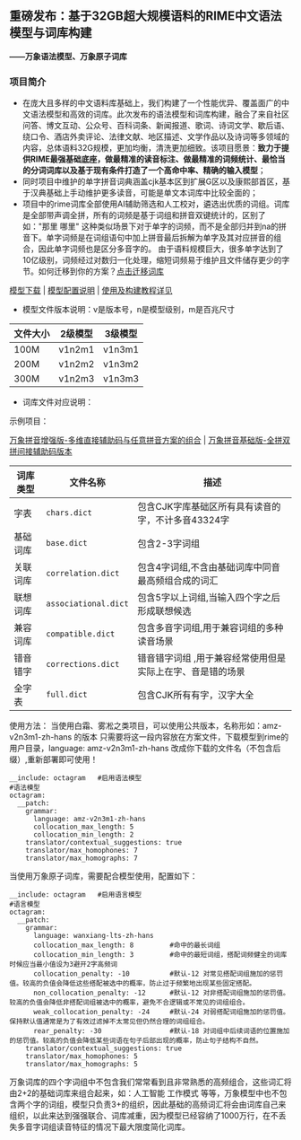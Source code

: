 ## 重磅发布：基于32GB超大规模语料的RIME中文语法模型与词库构建
**——万象语法模型、万象原子词库**

### 项目简介
- 在庞大且多样的中文语料库基础上，我们构建了一个性能优异、覆盖面广的中文语法模型和高效的词库。此次发布的语法模型和词库构建，融合了来自社区问答、博文互动、公众号、百科词条、新闻报道、歌词、诗词文学、歇后语、绕口令、酒店外卖评论、法律文献、地区描述、文学作品以及诗词等多领域的内容，总体语料32G规模，更加均衡，清洗更加细致。该项目愿景：**致力于提供RIME最强基础底座，做最精准的读音标注、做最精准的词频统计、最恰当的分词词库以及基于现有条件打造了一个高命中率、精确的输入模型**；
- 同时项目中维护的单字拼音词典涵盖cjk基本区到扩展G区以及康熙部首区，基于汉典基础上手动维护更多读音，可能是单文本词库中比较全面的；
- 项目中的rime词库全部使用AI辅助筛选和人工校对，遴选出优质的词组。词库是全部带声调全拼，所有的词频是基于词组和拼音双键统计的，区别了如："那里 哪里" 这种类似场景下对于单字的词频，而不是全部归并到na的拼音下。单字词频是在词组语句中加上拼音最后拆解为单字及其对应拼音的组合，因此单字词频也是区分多音字的。 由于语料规模巨大，很多单字达到了10亿级别，词频经过对数归一化处理，缩短词频易于维护且文件储存更少的字节。如何迁移到你的方案？[点击迁移词库](https://github.com/amzxyz/RIME-LMDG/wiki/%E5%B0%86%E4%B8%87%E8%B1%A1%E8%AF%8D%E5%BA%93%E8%BF%81%E7%A7%BB%E5%88%B0%E4%BD%A0%E7%9A%84%E9%A1%B9%E7%9B%AE)

[模型下载](https://github.com/amzxyz/RIME-LMDG/releases)    |    [模型配置说明](https://github.com/amzxyz/RIME-LMDG/wiki/%E8%AF%AD%E8%A8%80%E6%A8%A1%E5%9E%8B%E5%8F%82%E6%95%B0%E9%85%8D%E7%BD%AE%E8%AF%B4%E6%98%8E)    |    [使用及构建教程详见](https://github.com/amzxyz/rime-build-grammar-word-frequency/wiki/%E4%BD%BF%E7%94%A8%E6%95%99%E7%A8%8B%EF%BC%9ARime-%E8%BE%93%E5%85%A5%E6%B3%95%E8%AF%AD%E8%A8%80%E6%A8%A1%E5%9E%8B%E6%9E%84%E5%BB%BA%E5%85%A8%E6%B5%81%E7%A8%8B)  

- 模型文件版本说明：v是版本号，n是模型级别，m是百兆尺寸
  
|文件大小|2级模型|3级模型|
|------|------|------|
|100M|v1n2m1|v1n3m1|
|200M|v1n2m2|v1n3m2|
|300M|v1n2m3|v1n3m3|

- 词库文件对应说明：

 示例项目：

  [万象拼音增强版-多维直接辅助码与任意拼音方案的组合](https://github.com/amzxyz/rime_wanxiang_pro)  |  [万象拼音基础版-全拼双拼间接辅助码版本](https://github.com/amzxyz/rime_wanxiang)   

| 词库类型 | 文件名称     | 描述                   |
|----------|--------------|------------------------|
| 字表  | `chars.dict`  | 包含CJK字库基础区所有具有读音的字，不计多音43324字|
| 基础词库   | `base.dict`  | 包含2-3字词组|也是构成输入的基本单位|
| 关联词库 | `correlation.dict` | 包含4字词组,不含由基础词库中同音最高频组合成的词汇|
| 联想词库 | `associational.dict` | 包含5字以上词组,当输入四个字之后形成联想候选|
| 兼容词库 | `compatible.dict` | 包含多音字词组,用于兼容词组的多种读音场景|
| 错音错字 | `corrections.dict` | 错音错字词组 ,用于兼容经常使用但是实际上在字、音是错的场景|
| 全字表 | `full.dict` | 包含CJK所有有字，汉字大全|


使用方法：
当使用白霜、雾凇之类项目，可以使用公共版本，名称形如：amz-v2n3m1-zh-hans 的版本
只需要将这一段内容放在方案文件，下载模型到rime的用户目录，language: amz-v2n3m1-zh-hans  改成你下载的文件名（不包含后缀）,重新部署即可使用！

```
__include: octagram   #启用语法模型
#语法模型
octagram:
  __patch:
    grammar:
      language: amz-v2n3m1-zh-hans  
      collocation_max_length: 5
      collocation_min_length: 2
    translator/contextual_suggestions: true
    translator/max_homophones: 7
    translator/max_homographs: 7
```

当使用万象原子词库，需要配合模型使用，配置如下：
```
__include: octagram   #启用语言模型
#语言模型
octagram:
  __patch:
    grammar:
      language: wanxiang-lts-zh-hans
      collocation_max_length: 8         #命中的最长词组
      collocation_min_length: 3         #命中的最短词组，搭配词频健全的词库时候应当最小值设为3避开2字高频词
      collocation_penalty: -10          #默认-12 对常见搭配词组施加的惩罚值。较高的负值会降低这些搭配被选中的概率，防止过于频繁地出现某些固定搭配。
      non_collocation_penalty: -12      #默认-12 对非搭配词组施加的惩罚值。较高的负值会降低非搭配词组被选中的概率，避免不合逻辑或不常见的词组组合。
      weak_collocation_penalty: -24     #默认-24 对弱搭配词组施加的惩罚值。保持默认值通常是为了有效过滤掉不太常见但仍然合理的词组组合。
      rear_penalty: -30                 #默认-18 对词组中后续词语的位置施加的惩罚值。较高的负值会降低某些词语在句子后部出现的概率，防止句子结构不自然。
    translator/contextual_suggestions: true
    translator/max_homophones: 5
    translator/max_homographs: 5
```
万象词库的四个字词组中不包含我们常常看到且非常熟悉的高频组合，这些词汇将由2+2的基础词库来组合起来，如：人工智能 工作模式 等等，万象模型中也不包含两个字的词组，模型只负责3+的组织，因此基础的高频词汇将会由词库自己来组织，以此来达到强强联合、词库减重，因为模型已经容纳了1000万行，在不丢失多音字词组读音特征的情况下最大限度简化词库。
